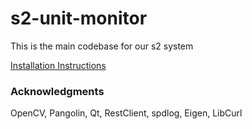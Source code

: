 # s2-unit-monitor

This is the main codebase for our s2 system

[Installation Instructions](./unit/docs/RUN.md)

### Acknowledgments
OpenCV, Pangolin, Qt, RestClient, spdlog, Eigen, LibCurl
